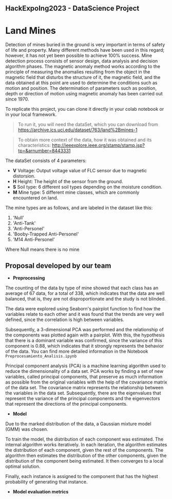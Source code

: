 ## HackExpoIng2023 - DataScience Project

# Land Mines

Detection of mines buried in the ground is very important in terms of safety of life and property. Many different methods have been used in this regard; however, it has not yet been possible to achieve 100% success. Mine detection process consists of sensor design, data analysis and decision algorithm phases. The magnetic anomaly method works according to the principle of measuring the anomalies resulting from the object in the magnetic field that disturbs the structure of it, the magnetic field, and the data obtained at this point are used to determine the conditions such as motion and position. The determination of parameters such as position, depth or direction of motion using magnetic anomaly has been carried out since 1970.

To replicate this project, you can clone it directly in your colab notebook or in your local framework.

> To run it, you will need the dataSet, which you can download from https://archive.ics.uci.edu/dataset/763/land%2Bmines-1

> To obtain more context of the data, how it was obtained and its characteristics: http://ieeexplore.ieee.org/stamp/stamp.jsp?tp=&arnumber=8443331

  The dataSet consists of 4 parameters: 
  - **V** Voltage: Output voltage value of FLC sensor due to magnetic distorsion.
  - **H** Height: The height of the sensor from the ground.
  - **S** Soil type: 6 different soil types depending on the moisture condition.
  - **M** Mine type: 5 different mine classes, which are commonly encountered on land.

  
  The mine types are as follows, and are labeled in the dataset like this: 
  
  1. 'Null'
  2. 'Anti-Tank'
  3. 'Anti-Personel'
  4. 'Booby-Trapped Anti-Personel'
  5. 'M14 Anti-Personel'

 Where Null means there is no mine



## Proposal developed by our team

*   **Preprocessing**

  
  The counting of the data by type of mine showed that each class has an average of 67 data, for a total of 338, which indicates that the data are well balanced, that is, they are not disproportionate and the study is not blinded.

  The data were explored using Seaborn's pairplot function to find how the variables relate to each other and it was found that the trends are very well defined, since the correlation is high between variables.
  
  Subsequently, a 3-dimensional PCA was performed and the relationship of the components was plotted again with a pairplot. With this, the hypothesis that there is a dominant variable was confirmed, since the variance of this component is 0.88, which indicates that it strongly represents the behavior of the data.
  You can find more detailed information in the Notebook `Preprocesamiento_Analisis.ipynb`

Principal component analysis (PCA) is a machine learning algorithm used to reduce the dimensionality of a data set. PCA works by finding a set of new variables, called principal components, that preserve as much information as possible from the original variables with the help of the covariance matrix of the data set. The covariance matrix represents the relationship between the variables in the data set. Subsequently, there are the eigenvalues that represent the variance of the principal components and the eigenvectors that represent the directions of the principal components.


*   **Model**

Due to the marked distribution of the data, a Gaussian mixture model (GMM) was chosen.

  To train the model, the distribution of each component was estimated.
  The internal algorithm works iteratively. In each iteration, the algorithm estimates the distribution of each component, given the rest of the components. The algorithm then estimates the distribution of the other components, given the distribution of the component being estimated. It then converges to a local optimal solution.

  Finally, each instance is assigned to the component that has the highest probability of generating that instance.

*  **Model evaluation metrics**

  

